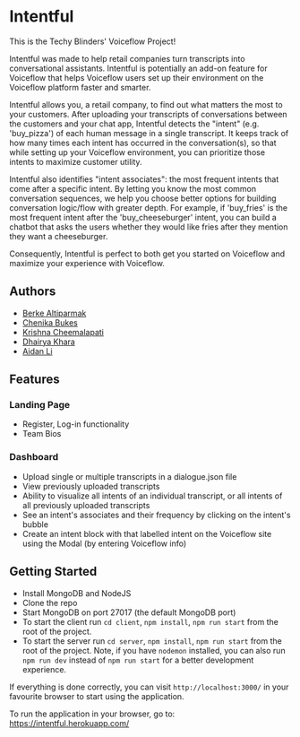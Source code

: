 # Intentful
This is the Techy Blinders' Voiceflow Project!

Intentful was made to help retail companies turn transcripts into conversational assistants. Intentful is potentially an add-on feature for Voiceflow that helps Voiceflow users set up their environment on the Voiceflow platform faster and smarter.

Intentful allows you, a retail company, to find out what matters the most to your customers. After uploading your transcripts of conversations between the customers and your chat app, Intentful detects the "intent" (e.g. 'buy_pizza') of each human message in a single transcript. It keeps track of how many times each intent has occurred in the conversation(s), so that while setting up your Voiceflow environment, you can prioritize those intents to maximize customer utility.

Intentful also identifies "intent associates": the most frequent intents that come after a specific intent. By letting you know the most common conversation sequences, we help you choose better options for building conversation logic/flow with greater depth. For example, if 'buy_fries' is the most frequent intent after the 'buy_cheeseburger' intent, you can build a chatbot that asks the users whether they would like fries after they mention they want a cheeseburger. 

Consequently, Intentful is perfect to both get you started on Voiceflow and maximize your experience with Voiceflow.

## Authors
<ul>
  <li> <a href="https://github.com/BerkeAltiparmak">Berke Altiparmak</a></li>
  <li> <a href="https://github.com/chenikabukes">Chenika Bukes</a></li>
  <li> <a href="https://github.com/krishnacheemalapati">Krishna Cheemalapati</a></li>
  <li> <a href="https://github.com/Dhairya-Khara">Dhairya Khara</a></li>
  <li> <a href="https://github.com/aidanmrli">Aidan Li</a></li>
 </ul>

## Features
### Landing Page 
- Register, Log-in functionality
- Team Bios
### Dashboard
- Upload single or multiple transcripts in a dialogue.json file
- View previously uploaded transcripts
- Ability to visualize all intents of an individual transcript, or all intents of all previously uploaded transcripts
- See an intent's associates and their frequency by clicking on the intent's bubble
- Create an intent block with that labelled intent on the Voiceflow site using the Modal (by entering Voiceflow info)

## Getting Started
- Install MongoDB and NodeJS
- Clone the repo
- Start MongoDB on port 27017 (the default MongoDB port)
- To start the client run `cd client`, `npm install`, `npm run start` from the root of the project.
- To start the server run `cd server`, `npm install`, `npm run start` from the root of the project. Note, if you have `nodemon` installed, you can also run `npm run dev` instead of `npm run start` for a better development experience.

If everything is done correctly, you can visit `http://localhost:3000/` in your favourite browser to start using the application.

To run the application in your browser, go to: https://intentful.herokuapp.com/
